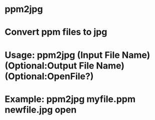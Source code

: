 # ppm2jpg
# Convert ppm files to jpg
# Usage: ppm2jpg (Input File Name) (Optional:Output File Name) (Optional:OpenFile?)
# Example: ppm2jpg myfile.ppm newfile.jpg open

